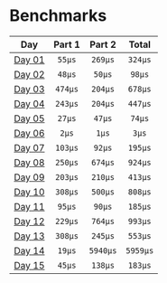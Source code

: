 # Benchmarks
|           Day            | Part 1  |  Part 2  |  Total   |
|:------------------------:|:-------:|:--------:|:--------:|
| [Day 01](./src/day01.rs) | `55µs`  | `269µs`  | `324µs`  |
| [Day 02](./src/day02.rs) | `48µs`  |  `50µs`  |  `98µs`  |
| [Day 03](./src/day03.rs) | `474µs` | `204µs`  | `678µs`  |
| [Day 04](./src/day04.rs) | `243µs` | `204µs`  | `447µs`  |
| [Day 05](./src/day05.rs) | `27µs`  |  `47µs`  |  `74µs`  |
| [Day 06](./src/day06.rs) |  `2µs`  |  `1µs`   |  `3µs`   |
| [Day 07](./src/day07.rs) | `103µs` |  `92µs`  | `195µs`  |
| [Day 08](./src/day08.rs) | `250µs` | `674µs`  | `924µs`  |
| [Day 09](./src/day09.rs) | `203µs` | `210µs`  | `413µs`  |
| [Day 10](./src/day10.rs) | `308µs` | `500µs`  | `808µs`  |
| [Day 11](./src/day11.rs) | `95µs`  |  `90µs`  | `185µs`  |
| [Day 12](./src/day12.rs) | `229µs` | `764µs`  | `993µs`  |
| [Day 13](./src/day13.rs) | `308µs` | `245µs`  | `553µs`  |
| [Day 14](./src/day14.rs) | `19µs`  | `5940µs` | `5959µs` |
| [Day 15](./src/day15.rs) | `45µs`  | `138µs`  | `183µs`  |